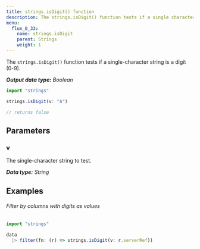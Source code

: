 ```yaml
---
title: strings.isDigit() function
description: The strings.isDigit() function tests if a single character string is a digit (0-9).
menu:
  flux_0_33:
    name: strings.isDigit
    parent: Strings
    weight: 1
---
```


The `strings.isDigit()` function tests if a single-character string is a digit (0-9).

_**Output data type:** Boolean_

```js
import "strings"

strings.isDigit(v: "A")

// returns false
```

## Parameters

### v
The single-character string to test.

_**Data type:** String_

## Examples

###### Filter by columns with digits as values
```js
import "strings"

data
  |> filter(fn: (r) => strings.isDigit(v: r.serverRef))
```
